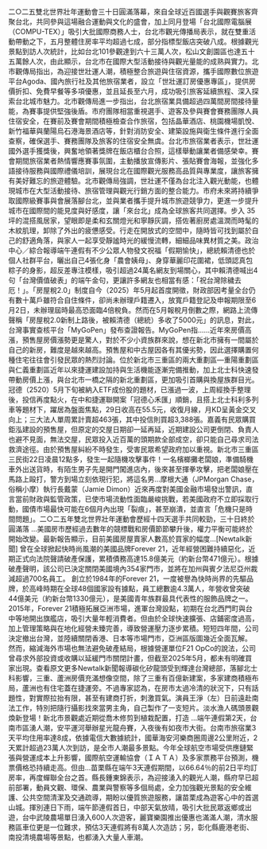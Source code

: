 二○二五雙北世界壯年運動會三十日圓滿落幕，來自全球近百國選手與觀賽旅客齊聚台北，共同參與這場融合運動與文化的盛會，加上同月登場「台北國際電腦展（COMPU-TEX）」吸引大批國際商務人士，台北市觀光傳播局表示，就在雙重活動帶動之下，五月整體住房率平均超過七成，部分指標型飯店突破八成。根據觀光景點到訪人次統計，比如台北101參觀達到六十三萬人次，松山文創園區也達五十五萬餘人次，由此顯示，台北市在國際大型活動接待與觀光量能的成熟與實力。北市觀傳局指出，為迎接世壯運人潮，積極整合旅遊與住宿資源，攜手國際數位旅遊平台Agoda、國內旅行社及其他旅宿業者，設立「世壯運訂房優惠專區」，提供房價折扣、免費早餐等多項優惠，並且延長至六月，成功吸引旅客延續旅程、深入探索台北城市魅力。北市觀傳局進一步指出，台北旅宿業具備超過四萬間房間接待量能，為賽事提供堅強後盾。市府團隊相當重視選手、遊客及參與賽會賽務團隊人員住宿安全，在賽前及賽會期間積極檢查合作旅宿，包括晶華酒店、桃園機場凱悅、新竹福華與蘭陽烏石港海景酒店等，針對消防安全、建築設施與衛生條件進行全面查察，確保選手、賽務團隊及旅客的住宿安全無虞。台北市旅宿業者表示，世壯運國外選手獲獎後，興奮地領著獎牌在飯店櫃台合照，這樣舉動讓業者備感榮幸。賽會期間旅宿業者熱情響應賽事氛圍，主動播放宣傳影片、張貼賽會海報，並強化多語接待服務與國際禮儀培訓，展現台北在國際觀光服務高品質與專業度，讓旅客擁有美好難忘的旅遊體驗。北市觀傳局強調，世壯運不僅為台北注入觀光動能，也體現城市在大型活動接待、旅宿管理與觀光行銷方面的整合能力。市府未來將持續爭取國際級賽事與會展落腳台北，並與業者攜手提升城市旅遊競爭力，更進一步提升城市在國際間的能見度與好感度，讓「來台北」成為全球旅客共同選擇。步入 35 坪的混搭風居家，望眼即是柔和玄關燈光和寧靜灰調，搭佐著廚房處溫潤而時髦的木紋肌理，卸除了外出的疲憊感受。行走在開放式的空間中，隨時皆可找到屬於自己的舒適角落，與家人一起享受靜謐時光的緩慢流轉，細細品味異材質之美。政治中心／綜合報導端午連假有不少公眾人物發文祝福「假期愉快」，總統賴清德也於個人社群平台，曬出自己4張化身「農會姨母」、身穿華麗印花圍裙，低頭認真包粽子的身影，超反差專注模樣，吸引超過24萬名網友到場關心，其中賴清德喊出4句「台灣價值破表」的端午金句，更讓許多網友也相當有感：「祝台灣除穢去厄！」。「房屋稅2.0」制度自今（2025）年5月起首度開徵，財政部因考量全台仍有數十萬戶雖符合自住條件，卻尚未辦理戶籍遷入，放寬戶籍登記及申報期限至6月2日，未辦理屆時最高恐面臨4倍稅負。然而在5月報稅月倒數之際，網路上流傳聲稱「房屋稅2.0新制上路後，被賴清德（總統）多收了5000元」的訊息，對此，台灣事實查核平台「MyGoPen」發布查證報告。MyGoPen指......近年來房價高漲，預售屋房價漲勢更是驚人，對於不少小資族群來說，想在新北市擁有一間屬於自己的新房，難度是越來越高。預售屋和中古屋因各有其優劣勢，因此選擇購置何種住宅往往會引發民眾的熱烈討論。位於新北市三重區的兩大重劃區—重陽重劃區與仁義重劃區近年以來捷運建設加持與生活機能逐漸完備推動，加上北士科快速發帶動房價上漲，與台北市一橋之隔的新北重劃區，更加吸引首購與換屋族群目光。冠德（2520）5月下旬被納入ETF成份股的題材，已漲過一波，上周經換手整理後，投信再度點火，在中和捷運聯開案「冠德心禾匯」順銷，且搭上北士科利多列車等題材下，躍居為盤面焦點，29日收高在55.5元，收復月線，月KD呈黃金交叉向上；三大法人單周累計賣超463張，其中投信則買超3,388張。嘉義有民眾購買鉅泓建設的預售屋，但原定的交屋日期卻一延再延，近期建設公司更倒閉、負責人也避不見面，無法交屋，民眾投入近百萬的頭期款全部成空，卻只能自己尋求司法救濟途徑。由於預售屋糾紛不時發生，受害民眾希望政府加以重視。新北市三重區三民街22日凌晨12點多，發生一起隨機攻擊事件！一名檳榔攤老闆娘，準備騎機車外出送貨時，有陌生男子先是開門闖進店內，後來甚至揮拳攻擊，把老闆娘壓在馬路上毆打，警方到場立刻依現行犯，將這名男...摩根大通（JPMorgan Chase，俗稱小摩）執行長戴蒙（Jamie Dimon）近來再度對美國金融市場發出警訊，直言當前財政與監管政策，已使市場流動性面臨嚴峻挑戰，若美國政府不立即採取行動，國債市場最快可能在6個月內出現「裂痕」，甚至崩潰，並直言「危機只是時間問題」。二○二五年雙北世界壯年運動會歷經十四天選手共同較勁，三十日終於圓滿落 ...美國房市歷經過去數年的競標戰和房價節節攀升後，權力平衡可能終於開始改變。最新報告顯示，目前美國房屋賣家人數高於買家的幅度...[Newtalk新聞] 曾在全球掀起快時尚風潮的美國品牌Forever 21，近年經營困難持續惡化，近期正式向法院聲請破產保護，累積債務高達15.8億美元（約新台幣471億元）。根據破產聲明，該公司已決定關閉美國境內354家門市，並將在加州與賓夕法尼亞州裁減超過700名員工。 創立於1984年的Forever 21，一度被譽為快時尚界的先驅品牌，於高峰時期在全球48個國家設有據點，員工總數逾4.3萬人，年營收曾突破44億美元（約新台幣1330億元），是美國青年族群最具代表性的服飾品牌之一。 2015年，Forever 21積極拓展亞洲市場，進軍台灣設點，初期在台北西門町與台中等地開出旗艦店，吸引大量年輕消費者。但由於全球快速擴張、店鋪密度過高，加上管理策略與在地化經營未臻完善，導致營運壓力逐步累積。短短四年間，公司決定撤出台灣，並陸續關閉香港、日本等市場門市，亞洲區版圖幾近全面瓦解。 然而，縮減海外市場也無法避免破產結局，根據營運單位F21 OpCo的說法，公司曾尋求外部投資或收購以延緩門市關閉計畫，但截至2025年5月，都未有明確買家出現。查看原文更多Newtalk新聞報導碳化矽龍頭受到輝達台灣總部，落腳北士科影響，三重、蘆洲房價充滿想像空間，除了三重有百億新建案，多家建商積極布局，蘆洲也有住宅蓋在捷運旁。不過專家認為，在房市太過冷清的狀況下，只有話題性，對實際拉抬有限，甚至有建商打折，刺激買氣。演員王淨（左）日前遠赴南法工作，特別把隨行攝影找來當男主角，自己製作了一支短片。淡水漁人碼頭景觀煥新登場！新北市景觀處近期從喬木修剪到植栽配置，打造 ...端午連假第2天，台南市區湧人潮，安平運河舉辦星光龍舟賽，入夜後有如夜市大街。台南市旅宿業3天平均住用率達8成，依據電信大數據統計，國華海安河樂商圈周邊2公里附近，2天累計超過23萬人次到訪，是全市人潮最多景點。今年全球航空市場受供應鏈緊張與營運成本上升影響，國際航空運輸協會（ＩＡＴＡ）及多家票務平台預測，機票價格恐持續走高。但由...苗栗縣在端午3天連假期間，以66.64％的前2日平均訂房率，再度蟬聯全台之首。縣長鍾東錦表示，為迎接湧入的觀光人潮，縣府早已超前部署，動員文觀、環保、農業與警察等多個局處，全力加強觀光景點的安全維護、公共空間清潔及交通疏導，期盼以優質旅遊服務，讓苗栗成為遊客心中的首選山城。揮別連日下雨，端午節連假首日，中部天氣放晴，吸引大批民眾返鄉或出遊，台中武陵農場單日湧入600人次遊客，麗寶樂園推出優惠也滿滿人潮，清水服務區車位更是一位難求，預估3天連假將有8萬人次造訪；另，彰化縣鹿港老街、南投清境農場等景點，也都湧入大量人車潮。